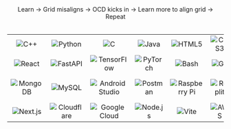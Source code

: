 

<div align="center">
  Learn → Grid misaligns → OCD kicks in → Learn more to align grid → Repeat
</div>

<div>
  &nbsp;
</div>

<div align="center">
  <table>
    <tr>
      <td align="center"><img src="https://skillicons.dev/icons?i=cpp" alt="C++" /></td>
      <td align="center"><img src="https://skillicons.dev/icons?i=python" alt="Python" /></td>
      <td align="center"><img src="https://skillicons.dev/icons?i=c" alt="C" /></td>
      <td align="center"><img src="https://skillicons.dev/icons?i=java" alt="Java" /></td>
      <td align="center"><img src="https://skillicons.dev/icons?i=html" alt="HTML5" /></td>
      <td align="center"><img src="https://skillicons.dev/icons?i=css" alt="CSS3" /></td>
      <td align="center"><img src="https://skillicons.dev/icons?i=js" alt="JavaScript" /></td>
      <td align="center"><img src="https://skillicons.dev/icons?i=ts" alt="TypeScript" /></td>
    </tr>
    <tr>
      <td align="center"><img src="https://skillicons.dev/icons?i=react" alt="React" /></td>
      <td align="center"><img src="https://skillicons.dev/icons?i=fastapi" alt="FastAPI" /></td>
      <td align="center"><img src="https://skillicons.dev/icons?i=tensorflow" alt="TensorFlow" /></td>
      <td align="center"><img src="https://skillicons.dev/icons?i=pytorch" alt="PyTorch" /></td>
      <td align="center"><img src="https://skillicons.dev/icons?i=bash" alt="Bash" /></td>
      <td align="center"><img src="https://skillicons.dev/icons?i=git" alt="Git" /></td>
      <td align="center"><img src="https://skillicons.dev/icons?i=docker" alt="Docker" /></td>
      <td align="center"><img src="https://skillicons.dev/icons?i=linux" alt="Linux" /></td>
    </tr>
    <tr>
      <td align="center"><img src="https://skillicons.dev/icons?i=mongodb" alt="MongoDB" /></td>
      <td align="center"><img src="https://skillicons.dev/icons?i=mysql" alt="MySQL" /></td>
      <td align="center"><img src="https://skillicons.dev/icons?i=androidstudio" alt="Android Studio" /></td>
      <td align="center"><img src="https://skillicons.dev/icons?i=postman" alt="Postman" /></td>
      <td align="center"><img src="https://skillicons.dev/icons?i=raspberrypi" alt="Raspberry Pi" /></td>
      <td align="center"><img src="https://skillicons.dev/icons?i=replit" alt="Replit" /></td>
      <td align="center"><img src="https://skillicons.dev/icons?i=vscode" alt="Visual Studio Code" /></td>
      <td align="center"><img src="https://skillicons.dev/icons?i=kotlin" alt="Kotlin" /></td>
    </tr>
    <tr>
      <td align="center"><img src="https://skillicons.dev/icons?i=nextjs" alt="Next.js" /></td>
      <td align="center"><img src="https://skillicons.dev/icons?i=cloudflare" alt="Cloudflare" /></td>
      <td align="center"><img src="https://skillicons.dev/icons?i=gcp" alt="Google Cloud" /></td>
      <td align="center"><img src="https://skillicons.dev/icons?i=nodejs" alt="Node.js" /></td>
      <td align="center"><img src="https://skillicons.dev/icons?i=vite" alt="Vite" /></td>
      <td align="center"><img src="https://skillicons.dev/icons?i=aws" alt="AWS" /></td>
      <td align="center"><img src="https://skillicons.dev/icons?i=aws" alt="redis" /></td>
    </tr>

  </table>
</div>

<br>
